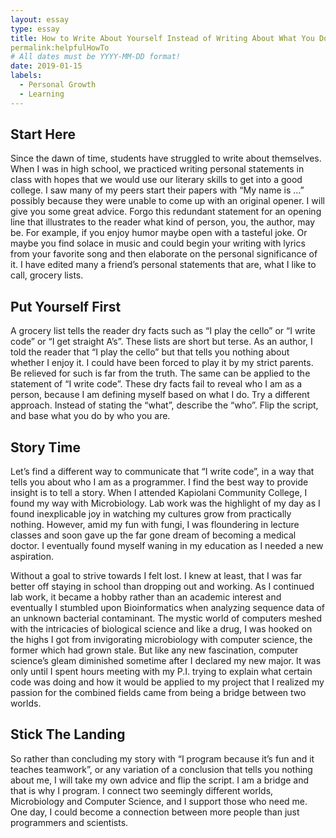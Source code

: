 ```yaml
---
layout: essay
type: essay
title: How to Write About Yourself Instead of Writing About What You Do
permalink:helpfulHowTo
# All dates must be YYYY-MM-DD format!
date: 2019-01-15
labels:
  - Personal Growth
  - Learning
---
```



## Start Here

Since the dawn of time, students have struggled to write about themselves. When I was in high school, we practiced writing personal statements in class with hopes that we would use our literary skills to get into a good college. I saw many of my peers start their papers with “My name is …” possibly because they were unable to come up with an original opener. I will give you some great advice. Forgo this redundant statement for an opening line that illustrates to the reader what kind of person, you, the author, may be. For example, if you enjoy humor maybe open with a tasteful joke. Or maybe you find solace in music and could begin your writing with lyrics from your favorite song and then elaborate on the personal significance of it.  I have edited many a friend’s personal statements that are, what I like to call, grocery lists.

## Put Yourself First

A grocery list tells the reader dry facts such as “I play the cello” or “I write code” or “I get straight A’s”. These lists are short but terse. As an author, I told the reader that “I play the cello” but that tells you nothing about whether I enjoy it. I could have been forced to play it by my strict parents. Be relieved for such is far from the truth. The same can be applied to the statement of “I write code”. These dry facts fail to reveal who I am as a person, because I am defining myself based on what I do. Try a different approach. Instead of stating the “what”, describe the “who”. Flip the script, and base what you do by who you are. 

## Story Time

Let’s find a different way to communicate that “I write code”, in a way that tells you about who I am as a programmer. I find the best way to provide insight is to tell a story. When I attended Kapiolani Community College, I found my way with Microbiology. Lab work was the highlight of my day as I found inexplicable joy in watching my cultures grow from practically nothing. However, amid my fun with fungi, I was floundering in lecture classes and soon gave up the far gone dream of becoming a medical doctor. I eventually found myself waning in my education as I needed a new aspiration. 

Without a goal to strive towards I felt lost. I knew at least, that I was far better off staying in school than dropping out and working. As I continued lab work, it became a hobby rather than an academic interest and eventually I stumbled upon Bioinformatics when analyzing sequence data of an unknown bacterial contaminant. The mystic world of computers meshed with the intricacies of biological science and like a drug, I was hooked on the highs I got from invigorating microbiology with computer science, the former which had grown stale. But like any new fascination, computer science’s gleam diminished sometime after I declared my new major. It was only until I spent hours meeting with my P.I. trying to explain what certain code was doing and how it would be applied to my project that I realized my passion for the combined fields came from being a bridge between two worlds. 

## Stick The Landing

So rather than concluding my story with “I program because it’s fun and it teaches teamwork”, or any variation of a conclusion that tells you nothing about me, I will take my own advice and flip the script. I am a bridge and that is why I program. I connect two seemingly different worlds, Microbiology and Computer Science, and I support those who need me. One day, I could become a connection between more people than just programmers and scientists.
